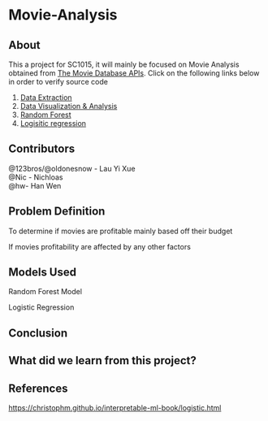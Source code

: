 # Movie-Analysis

## About
This a project for SC1015, it will mainly be focused on Movie Analysis obtained from [The Movie Database APIs](https://developers.themoviedb.org/3/getting-started/introduction). Click on the following links below in order to verify source code
1. [Data Extraction](https://github.com/123bros/Movie-Analysis/blob/main/data-extraction-v2.ipynb)
2. [Data Visualization & Analysis](https://github.com/123bros/Movie-Analysis/blob/main/Untitled1.ipynb)
3. [Random Forest]()
4. [Logisitic regression](https://github.com/123bros/Movie-Analysis/blob/main/Logistical_regression-checkpoint.ipynb)

## Contributors
@123bros/@oldonesnow - Lau Yi Xue  
@Nic - Nichloas  
@hw- Han Wen

## Problem Definition
To determine if movies are profitable mainly based off their budget

If movies profitability are affected by any other factors

## Models Used
Random Forest Model

Logistic Regression

## Conclusion

## What did we learn from this project?

## References

https://christophm.github.io/interpretable-ml-book/logistic.html
